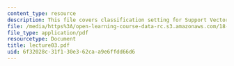 ```yaml
---
content_type: resource
description: This file covers classification setting for Support Vector Machines (SVM).
file: /media/https%3A/open-learning-course-data-rc.s3.amazonaws.com/18-465-topics-in-statistics-statistical-learning-theory-spring-2007/6f32028c31f130e362caa9e6ffdd66d6_lecture03.pdf
file_type: application/pdf
resourcetype: Document
title: lecture03.pdf
uid: 6f32028c-31f1-30e3-62ca-a9e6ffdd66d6
---
```

